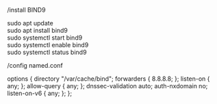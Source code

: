 /install BIND9 

sudo apt update    
sudo apt install bind9    
sudo systemctl start bind9    
sudo systemctl enable bind9    
sudo systemctl status bind9    


/config named.conf

options {
    directory "/var/cache/bind";
    forwarders {
        8.8.8.8;
    };
    listen-on { any; };
    allow-query { any; };
    dnssec-validation auto;
    auth-nxdomain no;
    listen-on-v6 { any; };
};


